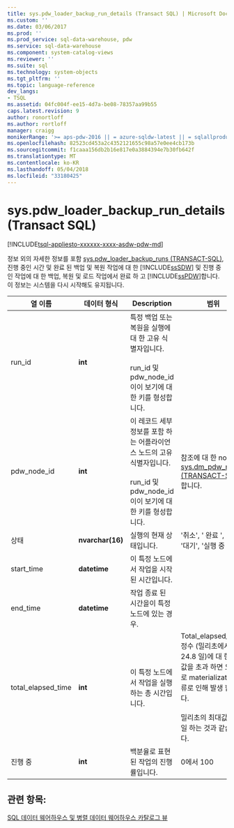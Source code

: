 ```yaml
---
title: sys.pdw_loader_backup_run_details (Transact SQL) | Microsoft Docs
ms.custom: ''
ms.date: 03/06/2017
ms.prod: ''
ms.prod_service: sql-data-warehouse, pdw
ms.service: sql-data-warehouse
ms.component: system-catalog-views
ms.reviewer: ''
ms.suite: sql
ms.technology: system-objects
ms.tgt_pltfrm: ''
ms.topic: language-reference
dev_langs:
- TSQL
ms.assetid: 04fc004f-ee15-4d7a-be08-78357aa99b55
caps.latest.revision: 9
author: ronortloff
ms.author: rortloff
manager: craigg
monikerRange: '>= aps-pdw-2016 || = azure-sqldw-latest || = sqlallproducts-allversions'
ms.openlocfilehash: 82523cd453a2c4352121655c98a57e0ee4cb173b
ms.sourcegitcommit: f1caaa156db2b16e817e0a3884394e7b30fb642f
ms.translationtype: MT
ms.contentlocale: ko-KR
ms.lasthandoff: 05/04/2018
ms.locfileid: "33180425"
---
```

# <a name="syspdwloaderbackuprundetails-transact-sql"></a>sys.pdw_loader_backup_run_details (Transact SQL)
[!INCLUDE[tsql-appliesto-xxxxxx-xxxx-asdw-pdw-md](../../includes/tsql-appliesto-xxxxxx-xxxx-asdw-pdw-md.md)]

  정보 외의 자세한 정보를 포함 [sys.pdw_loader_backup_runs &#40;TRANSACT-SQL&#41;](../../relational-databases/system-catalog-views/sys-pdw-loader-backup-runs-transact-sql.md), 진행 중인 시간 및 완료 된 백업 및 복원 작업에 대 한 [!INCLUDE[ssSDW](../../includes/sssdw-md.md)] 및 진행 중인 작업에 대 한 백업, 복원 및 로드 작업에서 완료 하 고 [!INCLUDE[ssPDW](../../includes/sspdw-md.md)]합니다. 이 정보는 시스템을 다시 시작해도 유지됩니다.  
  
|열 이름|데이터 형식|Description|범위|  
|-----------------|---------------|-----------------|-----------|  
|run_id|**int**|특정 백업 또는 복원을 실행에 대 한 고유 식별자입니다.<br /><br /> run_id 및 pdw_node_id이이 보기에 대 한 키를 형성합니다.||  
|pdw_node_id|**int**|이 레코드 세부 정보를 포함 하는 어플라이언스 노드의 고유 식별자입니다.<br /><br /> run_id 및 pdw_node_id이이 보기에 대 한 키를 형성합니다.|참조에 대 한 node_id [sys.dm_pdw_nodes &#40;TRANSACT-SQL&#41;](../../relational-databases/system-dynamic-management-views/sys-dm-pdw-nodes-transact-sql.md)합니다.|  
|상태|**nvarchar(16)**|실행의 현재 상태입니다.|'취소', ' 완료 ', '실패', '대기', '실행 중|  
|start_time|**datetime**|이 특정 노드에서 작업을 시작 된 시간입니다.||  
|end_time|**datetime**|작업 종료 된 시간을이 특정 노드에 있는 경우.||  
|total_elapsed_time|**int**|이 특정 노드에서 작업을 실행 하는 총 시간입니다.|Total_elapsed_time 정수 (밀리초에서 24.8 일)에 대 한 최대값을 초과 하면 오버플로 materialization 오류로 인해 발생 합니다.<br /><br /> 밀리초의 최대값 24.8 일 하는 것과 같습니다.|  
|진행 중|**int**|백분율로 표현 된 작업의 진행률입니다.|0에서 100|  
  
## <a name="see-also"></a>관련 항목:  
 [SQL 데이터 웨어하우스 및 병렬 데이터 웨어하우스 카탈로그 뷰](../../relational-databases/system-catalog-views/sql-data-warehouse-and-parallel-data-warehouse-catalog-views.md)  
  
  
